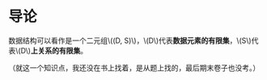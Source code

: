 # 导论

数据结构可以看作是一个二元组\\((D, S)\\)，\\(D\\)代表**数据元素的有限集**，\\(S\\)代表\\(D\\)**上关系的有限集**。

（就这一个知识点，我还没在书上找着，是从题上找的，最后期末卷子也没考。）
